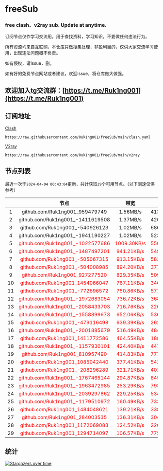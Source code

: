 # freeSub
### free clash、v2ray sub. Update at anytime.

订阅节点仅作学习交流用，用于查找资料，学习知识，不要做任何违法行为。

所有资源均来自互联网，本仓库只做搜集处理，非盈利目的，仅供大家交流学习使用，出现违法问题概不负责。

如有侵权，请Issue，删。

如有好的免费节点网站或者建议，欢迎Issue，将仓库做大做强。

## 欢迎加入tg交流群：[https://t.me/Ruk1ng001](https://t.me/Ruk1ng001)

## 订阅地址
[Clash](https://raw.githubusercontent.com/Ruk1ng001/freeSub/main/clash.yaml)
```
https://raw.githubusercontent.com/Ruk1ng001/freeSub/main/clash.yaml
```
[V2ray](https://raw.githubusercontent.com/Ruk1ng001/freeSub/main/v2ray)
```
https://raw.githubusercontent.com/Ruk1ng001/freeSub/main/v2ray
```

## 节点列表

最近一次于`2024-04-04 00:43:04`更新，共计获取`29`个可用节点。（以下测速仅供参考）

|  | 节点 | 带宽 | 延迟 |
|:-:|:--:|:--:|:--:|
 | 1 | github.com/Ruk1ng001_959479749 | 1.56MB/s | 413.00ms |
 | 2 | github.com/Ruk1ng001_-1411619508 | 1.37MB/s | 420.00ms |
 | 3 | github.com/Ruk1ng001_-540926123 | 1.02MB/s | 686.00ms |
 | 4 | github.com/Ruk1ng001_-1941190227 | 1.02MB/s | 523.00ms |
 | 5 | <font color=red>github.com/Ruk1ng001_-1022577686</font> | <font color=red>1009.30KB/s</font> | <font color=red>550.00ms</font> |
 | 6 | <font color=red>github.com/Ruk1ng001_-1487497201</font> | <font color=red>941.21KB/s</font> | <font color=red>549.00ms</font> |
 | 7 | <font color=red>github.com/Ruk1ng001_-505067315</font> | <font color=red>913.15KB/s</font> | <font color=red>583.00ms</font> |
 | 8 | <font color=red>github.com/Ruk1ng001_-504008985</font> | <font color=red>894.20KB/s</font> | <font color=red>377.00ms</font> |
 | 9 | <font color=red>github.com/Ruk1ng001_927277520</font> | <font color=red>829.35KB/s</font> | <font color=red>509.00ms</font> |
 | 10 | <font color=red>github.com/Ruk1ng001_1454066047</font> | <font color=red>767.11KB/s</font> | <font color=red>346.00ms</font> |
 | 11 | <font color=red>github.com/Ruk1ng001_-772696572</font> | <font color=red>750.86KB/s</font> | <font color=red>577.00ms</font> |
 | 12 | <font color=red>github.com/Ruk1ng001_-1972683054</font> | <font color=red>736.72KB/s</font> | <font color=red>368.00ms</font> |
 | 13 | <font color=red>github.com/Ruk1ng001_-2058433703</font> | <font color=red>716.76KB/s</font> | <font color=red>226.00ms</font> |
 | 14 | <font color=red>github.com/Ruk1ng001_-1558899673</font> | <font color=red>652.06KB/s</font> | <font color=red>536.00ms</font> |
 | 15 | <font color=red>github.com/Ruk1ng001_-479116498</font> | <font color=red>639.39KB/s</font> | <font color=red>262.00ms</font> |
 | 16 | <font color=red>github.com/Ruk1ng001_-2001885679</font> | <font color=red>516.49KB/s</font> | <font color=red>484.00ms</font> |
 | 17 | <font color=red>github.com/Ruk1ng001_1411772586</font> | <font color=red>464.55KB/s</font> | <font color=red>188.00ms</font> |
 | 18 | <font color=red>github.com/Ruk1ng001_-1157930101</font> | <font color=red>424.40KB/s</font> | <font color=red>447.00ms</font> |
 | 19 | <font color=red>github.com/Ruk1ng001_810957490</font> | <font color=red>414.83KB/s</font> | <font color=red>777.00ms</font> |
 | 20 | <font color=red>github.com/Ruk1ng001_1085042440</font> | <font color=red>377.41KB/s</font> | <font color=red>542.00ms</font> |
 | 21 | <font color=red>github.com/Ruk1ng001_-208296289</font> | <font color=red>321.71KB/s</font> | <font color=red>401.00ms</font> |
 | 22 | <font color=red>github.com/Ruk1ng001_-1767465144</font> | <font color=red>294.87KB/s</font> | <font color=red>645.00ms</font> |
 | 23 | <font color=red>github.com/Ruk1ng001_-1963472985</font> | <font color=red>253.29KB/s</font> | <font color=red>793.00ms</font> |
 | 24 | <font color=red>github.com/Ruk1ng001_-2039297862</font> | <font color=red>229.25KB/s</font> | <font color=red>534.00ms</font> |
 | 25 | <font color=red>github.com/Ruk1ng001_-1179510972</font> | <font color=red>160.49KB/s</font> | <font color=red>733.00ms</font> |
 | 26 | <font color=red>github.com/Ruk1ng001_1484048621</font> | <font color=red>139.21KB/s</font> | <font color=red>338.00ms</font> |
 | 27 | <font color=red>github.com/Ruk1ng001_284003535</font> | <font color=red>136.31KB/s</font> | <font color=red>304.00ms</font> |
 | 28 | <font color=red>github.com/Ruk1ng001_1172069083</font> | <font color=red>124.52KB/s</font> | <font color=red>220.00ms</font> |
 | 29 | <font color=red>github.com/Ruk1ng001_1294714097</font> | <font color=red>106.57KB/s</font> | <font color=red>775.00ms</font> |


## 统计

[![Stargazers over time](https://starchart.cc/Ruk1ng001/freeSub.svg)](https://starchart.cc/Ruk1ng001/freeSub)
